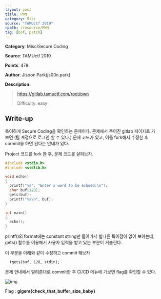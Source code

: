```yaml
---
layout: post
title: PWN
category: Misc
source: "TAMUctf 2019"
rpath: /resource/PWN
tag: [bof, patch]
---
```


**Category**: Misc/Secure Coding

**Source**: TAMUctf 2019

**Points**: 478

**Author**: Jisoon Park(js00n.park)

**Description:** 

> https://gitlab.tamuctf.com/root/pwn
> 
> Difficulty: easy

## Write-up

특이하게 Secure Coding을 확인하는 문제이다. 문제에서 주어진 gitlab 페이지로 가보면 (팀 계정으로 로그인 할 수 있다.) 문제 코드가 있고, 이를 fork해서 수정한 후 commit을 하면 된다는 안내가 있다.

Project 코드를 fork 한 후, 문제 코드를 살펴보자.

```c
#include <stdio.h>
#include <stdlib.h>

void echo()
{
  printf("%s", "Enter a word to be echoed:\n");
  char buf[128];
  gets(buf);
  printf("%s\n", buf);
}

int main()
{
  echo();
}
```

printf()의 format에는 constant string만 들어가서 별다른 특이점이 없어 보이는데, gets() 함수를 이용해서 사용자 입력을 받고 있는 부분이 거슬린다.

이 부분을 아래와 같이 수정하고 commit 해보자

```
  fgets(buf, 128, stdin);
```

문제 안내에서 알려준대로 commit한 후 CI/CD 메뉴에 가보면 flag를 확인할 수 있다.

![img]({{page.rpath|prepend:site.baseurl}}/flag.png)

Flag : **gigem{check_that_buffer_size_baby}**
